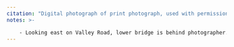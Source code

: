 ```yaml
---
citation: "Digital photograph of print photograph, used with permission from Caroline Valley Community Church."
notes: >-

    - Looking east on Valley Road, lower bridge is behind photographer. Note that this shows the original steeple that was blown down in a "severe electric and wind storm" in the late afternoon on Saturday 25, Apr 1925. (See 29 Apr 1925, The Ithaca Journal (Ithaca, NY), p14.)
---
```



